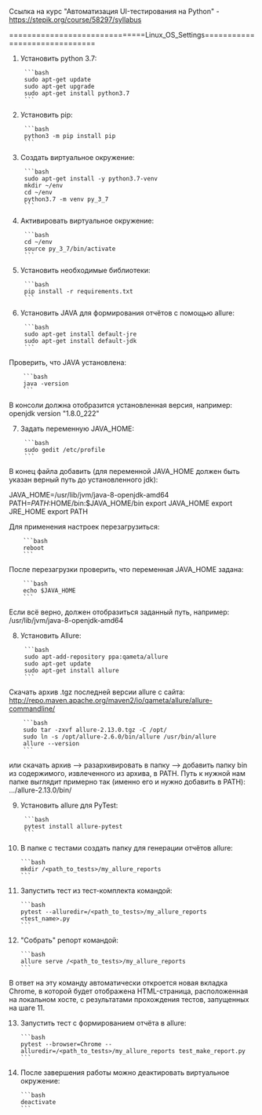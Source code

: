 Ссылка на курс "Автоматизация UI-тестирования на Python" - https://stepik.org/course/58297/syllabus


==============================Linux_OS_Settings==============================
1. Установить python 3.7:

        ```bash
        sudo apt-get update
        sudo apt-get upgrade
        sudo apt-get install python3.7
        ```

2. Установить pip:

        ```bash
        python3 -m pip install pip
        ```

3. Создать виртуальное окружение:

        ```bash
        sudo apt-get install -y python3.7-venv
        mkdir ~/env
        cd ~/env
        python3.7 -m venv py_3_7
        ```

4. Активировать виртуальное окружение:

        ```bash
        cd ~/env
        source py_3_7/bin/activate
        ```

5. Установить необходимые библиотеки:

        ```bash
        pip install -r requirements.txt
        ```

6. Установить JAVA для формирования отчётов с помощью allure:

        ```bash
        sudo apt-get install default-jre
        sudo apt-get install default-jdk
        ```
Проверить, что JAVA установлена:

        ```bash
        java -version
        ```

В консоли должна отобразится установленная версия, например:
openjdk version "1.8.0_222"


7. Задать переменную JAVA_HOME:

        ```bash
        sudo gedit /etc/profile
        ```

В конец файла добавить (для переменной JAVA_HOME должен быть указан верный путь до установленного jdk):

JAVA_HOME=/usr/lib/jvm/java-8-openjdk-amd64
PATH=$PATH:$HOME/bin:$JAVA_HOME/bin
export JAVA_HOME
export JRE_HOME
export PATH

Для применения настроек перезагрузиться:

        ```bash
        reboot
        ```

После перезагрузки проверить, что переменная JAVA_HOME задана:

        ```bash
        echo $JAVA_HOME
        ```

Если всё верно, должен отобразиться заданный путь, например:
/usr/lib/jvm/java-8-openjdk-amd64


8. Установить Allure:

        ```bash
        sudo apt-add-repository ppa:qameta/allure
        sudo apt-get update
        sudo apt-get install allure
        ```

Скачать архив .tgz последней версии allure с сайта:
http://repo.maven.apache.org/maven2/io/qameta/allure/allure-commandline/

        ```bash
        sudo tar -zxvf allure-2.13.0.tgz -C /opt/
        sudo ln -s /opt/allure-2.6.0/bin/allure /usr/bin/allure
        allure --version
        ```
или скачать архив --> разархивировать в папку --> добавить папку bin из содержимого, извлеченного из архива, в PATH. 
Путь к нужной нам папке выглядит примерно так (именно его и нужно добавить в PATH):
.../allure-2.13.0/bin/

9. Установить allure для PyTest:

        ```bash
        pytest install allure-pytest
        ```

10. В папке с тестами создать папку для генерации отчётов allure:

        ```bash
        mkdir /<path_to_tests>/my_allure_reports
        ```

11. Запустить тест из тест-комплекта командой:

        ```bash
        pytest --alluredir=/<path_to_tests>/my_allure_reports <test_name>.py
        ```

12. "Собрать" репорт командой:

        ```bash
        allure serve /<path_to_tests>/my_allure_reports
        ```

В ответ на эту команду автоматически откроется новая вкладка Chrome, в которой будет отображена HTML-страница, расположенная на локальном хосте, с результатами прохождения тестов, запущенных на шаге 11.


13. Запустить тест с формированием отчёта в allure:

        ```bash
        pytest --browser=Chrome --alluredir=/<path_to_tests>/my_allure_reports test_make_report.py
        ```

14. После завершения работы можно деактировать виртуальное окружение:

        ```bash
        deactivate
        ```

	
